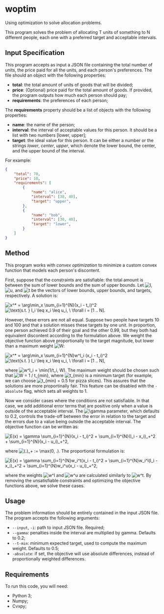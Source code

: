 # woptim

Using optimization to solve allocation problems.

This program solves the problem of allocating T units of something to N different people, each one with a preferred target and acceptable intervals.

## Input Specification

This program accepts as input a JSON file containing the total number of units, the price paid for all the units, and each person's preferences. The file should an object with the following properties:

* **total**: the total amount of units of goods that will be divided;
* **price**: (Optional) price paid for the total amount of goods. If provided, the program outputs how much each person should pay;
* **requirements**: the preferences of each person;

The **requirements** property should be a list of objects with the following properties:

* **name**: the name of the person;
* **interval**: the interval of acceptable values for this person. It should be a list with two numbers [lower, upper];
* **target**: the ideal value for this person. It can be either a number or the strings *lower*, *center*, *upper*, which denote the lower bound, the center, and the upper bound of the interval.

For example:
```json
{
    "total": 70,
    "price": 10,
    "requirements": [
        {
            "name": "alice",
            "interval": [30, 40],
            "target": "upper",
        },
        {
            "name": "bob",
            "interval": [30, 40],
            "target": "lower",
        }
    ]
}
```

## Method

This program works with *convex optimization* to minimize a custom convex function that models each person's discontent.

First, suppose that the constraints are satisfiable: the total amount is between the sum of lower bounds and the sum of upper bounds. Let <img src="https://i.upmath.me/svg/l" alt="l" />, <img src="https://i.upmath.me/svg/u" alt="u" />, and <img src="https://i.upmath.me/svg/t" alt="t" /> be the vectors of lower bounds, upper bounds, and targets, respectively. A solution is:

<img src="https://i.upmath.me/svg/x%5E*%20%3D%20%5Carg%5Cmin_x%20%5Csum_%7Bi%3D1%7D%5E%7BN%7D(x_i%20-%20t_i)%5E2" alt="x^* = \arg\min_x \sum_{i=1}^{N}(x_i - t_i)^2" />

<img src="https://i.upmath.me/svg/%5Ctext%7Bs.t.%20%7D%20l_i%20%5Cleq%20x_i%20%5Cleq%20u_i%2C%20%5C%20%5Cforall%20i%20%3D%20%5B1%20..%20N%5D." alt="\text{s.t. } l_i \leq x_i \leq u_i, \ \forall i = [1 .. N]." />

However, these errors are not all equal. Suppose two people have targets 10 and 100 and that a solution misses these targets by one unit. In proportion, one person achieved 0.9 of their goal and the other 0.99, but they both had equivalent discontent according to the formulation above. We weight the objective function above proportionally to the target magnitude, but lower than a maximum weight <img src="https://i.upmath.me/svg/W" alt="W" />:

<img src="https://i.upmath.me/svg/x%5E*%20%3D%20%5Carg%5Cmin_x%20%5Csum_%7Bi%3D1%7D%5E%7BN%7Dw%5El_i%20(x_i%20-%20t_i)%5E2" alt="x^* = \arg\min_x \sum_{i=1}^{N}w^l_i (x_i - t_i)^2" />

<img src="https://i.upmath.me/svg/%5Ctext%7Bs.t.%20%7D%20l_i%20%5Cleq%20x_i%20%5Cleq%20u_i%2C%20%5C%20%5Cforall%20i%20%3D%20%5B1%20..%20N%5D%2C" alt="\text{s.t. } l_i \leq x_i \leq u_i, \ \forall i = [1 .. N]," />

where <img src="https://i.upmath.me/svg/w%5El_i%20%3D%20%5Cmin(1%2Ft_i%2C%20W)" alt="w^l_i = \min(1/t_i, W)" />. The maximum weight should be chosen such that <img src="https://i.upmath.me/svg/W%20%3D%201%20%2F%20t_%7Bmin%7D" alt="W = 1 / t_{min}" />, where <img src="https://i.upmath.me/svg/t_%7Bmin%7D" alt="t_{min}" /> is a minimum target (for example, we can choose <img src="https://i.upmath.me/svg/t_%7Bmin%7D%20%3D%200.5" alt="t_{min} = 0.5" /> for pizza slices). This assures that the solutions are more proportinally fair. This feature can be disabled with the `-absolute` flag, which sets all weights to 1.

Now we consider cases where the conditions are not satisfiable. In that case, we add additional error terms that are positive only when a value is outside of the acceptable interval. The <img src="https://i.upmath.me/svg/%5Cgamma" alt="\gamma" /> parameter, which defaults to 0.2, controls the trade-off between the error in relation to the target and the errors due to a value being outside the acceptable interval. The objective function can be written as:

<img src="https://i.upmath.me/svg/E(x)%20%3D%20%5Cgamma%20%5Csum_%7Bi%3D1%7D%5E%7BN%7D(x_i%20-%20t_i)%5E2%20%2B%20%5Csum_%7Bi%3D1%7D%5E%7BN%7D(l_i%20-%20x_i)_%2B%5E2%20%2B%20%5Csum_%7Bi%3D1%7D%5E%7BN%7D(x_i%20-%20u_i)_%2B%5E2%2C" alt="E(x) = \gamma \sum_{i=1}^{N}(x_i - t_i)^2 + \sum_{i=1}^{N}(l_i - x_i)_+^2 + \sum_{i=1}^{N}(x_i - u_i)_+^2," />

where <img src="https://i.upmath.me/svg/(.)_%2B%20%3A%3D%20%5Cmax(0%2C%20.)" alt="(.)_+ := \max(0, .)" />. The proportional formulation is:

<img src="https://i.upmath.me/svg/E(x)%20%3D%20%5Cgamma%20%5Csum_%7Bi%3D1%7D%5E%7BN%7Dw_i%5Et(x_i%20-%20t_i)%5E2%20%2B%20%5Csum_%7Bi%3D1%7D%5E%7BN%7Dw_i%5El(l_i%20-%20x_i)_%2B%5E2%20%2B%20%5Csum_%7Bi%3D1%7D%5E%7BN%7Dw_i%5Eu(x_i%20-%20u_i)_%2B%5E2%2C" alt="E(x) = \gamma \sum_{i=1}^{N}w_i^t(x_i - t_i)^2 + \sum_{i=1}^{N}w_i^l(l_i - x_i)_+^2 + \sum_{i=1}^{N}w_i^u(x_i - u_i)_+^2," />

where the weights <img src="https://i.upmath.me/svg/w%5El" alt="w^l" /> and <img src="https://i.upmath.me/svg/w%5Eu" alt="w^u" /> are calculated similarly to <img src="https://i.upmath.me/svg/w%5Et" alt="w^t" />. By removing the unsatisfiable constraints and optimizing the objective functions above, we solve these cases.

## Usage

The problem information should be entirely contained in the input JSON file. The program accepts the following arguments:

* `--input`, `-i`: path to input JSON file. Required;
* `--gamma`: penalties inside the interval are multiplied by gamma. Defaults to 0.2;
* `--t-min`: minimum expected target, used to compute the maximum weight. Defaults to 0.5;
* `-absolute`: if set, the objective will use absolute differences, instead of proportionally weighted differences.

## Requirements

To run this code, you will need:

* Python 3;
* Numpy;
* Cvxpy;

